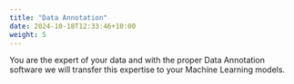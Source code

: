 ```yaml
---
title: "Data Annotation"
date: 2024-10-18T12:33:46+10:00
weight: 5
---
```



You are the expert of your data and with the proper Data Annotation software we will transfer this expertise to your Machine Learning models.